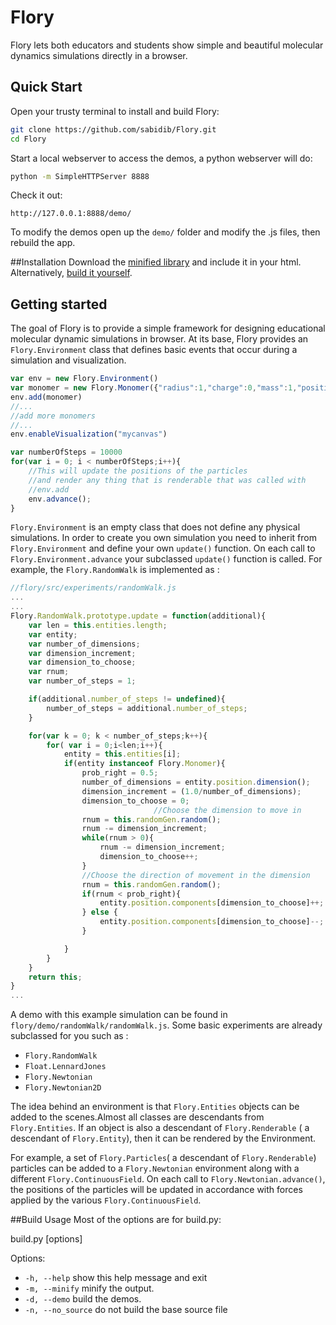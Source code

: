 Flory
====
Flory lets both educators and students show simple and beautiful molecular dynamics simulations directly in a browser.


Quick Start
------------
Open your trusty terminal to install and build Flory:
```sh
git clone https://github.com/sabidib/Flory.git
cd Flory
```
Start a local webserver to access the demos, a python webserver will do:
```sh
python -m SimpleHTTPServer 8888
```
Check it out:
```
http://127.0.0.1:8888/demo/
```
To modify the demos open up the `demo/` folder and modify the .js files, then rebuild the app.

##Installation
Download the [minified library](https://raw.githubusercontent.com/sabidib/Flory/master/build/flory.min.js) and include it in your html.
Alternatively, [build it yourself](https://github.com/sabidib/Flory/wiki/Build-Flory).

## Getting started
The goal of Flory is to provide a simple framework for designing educational molecular dynamic simulations in browser. At its base, Flory provides an `Flory.Environment` class that defines basic events that occur during a simulation and visualization. 

```Javascript
var env = new Flory.Environment()
var monomer = new Flory.Monomer({"radius":1,"charge":0,"mass":1,"position":[0,0,0],"name" : "atom"})
env.add(monomer)
//...
//add more monomers
//...
env.enableVisualization("mycanvas")

var numberOfSteps = 10000
for(var i = 0; i < numberOfSteps;i++){
    //This will update the positions of the particles
    //and render any thing that is renderable that was called with 
    //env.add
    env.advance();
}
```
`Flory.Environment` is an empty class that does not define any physical simulations. In order to create you own simulation you need to inherit from `Flory.Environment` and define your own `update()` function. On each call to `Flory.Environment.advance` your subclassed `update()` function is called.  For example, the `Flory.RandomWalk` is implemented as : 

``` Javascript
//flory/src/experiments/randomWalk.js
...
...
Flory.RandomWalk.prototype.update = function(additional){
	var len = this.entities.length;
	var entity;
	var number_of_dimensions;
	var dimension_increment;
	var dimension_to_choose;
	var rnum;
	var number_of_steps = 1;

	if(additional.number_of_steps != undefined){
		number_of_steps = additional.number_of_steps;
	}

	for(var k = 0; k < number_of_steps;k++){
		for( var i = 0;i<len;i++){
			entity = this.entities[i];
			if(entity instanceof Flory.Monomer){
				prob_right = 0.5;
				number_of_dimensions = entity.position.dimension();
				dimension_increment = (1.0/number_of_dimensions);
				dimension_to_choose = 0;
                                //Choose the dimension to move in
				rnum = this.randomGen.random();
				rnum -= dimension_increment;
				while(rnum > 0){
					rnum -= dimension_increment;
					dimension_to_choose++;
				}
				//Choose the direction of movement in the dimension
				rnum = this.randomGen.random();
				if(rnum < prob_right){
					entity.position.components[dimension_to_choose]++;
				} else {
					entity.position.components[dimension_to_choose]--;
				} 

			}
		}
	}
	return this;
}
...
```
A demo with this example simulation can be found in `flory/demo/randomWalk/randomWalk.js`. Some basic experiments are already subclassed for you such as : 

* `Flory.RandomWalk`
* `Float.LennardJones`
* `Flory.Newtonian`
* `Flory.Newtonian2D`

The idea behind an environment is that `Flory.Entities` objects can be added to the scenes.Almost all classes are descendants from `Flory.Entities`. If an object is also a descendant of `Flory.Renderable` ( a descendant of `Flory.Entity`), then it can be rendered by the Environment. 

For example, a set of `Flory.Particles`( a descendant of `Flory.Renderable`) particles can be added to a `Flory.Newtonian` environment along with a different `Flory.ContinuousField`. On each call to `Flory.Newtonian.advance()`, the positions of the particles will be updated in accordance with forces applied by the various `Flory.ContinuousField`.





##Build Usage
Most of the options are for build.py:

build.py [options]

Options:
 
 - `-h, --help`       show this help message and exit
 - `-m, --minify`     minify the output.
 - `-d, --demo`      build the demos.
 - `-n, --no_source`  do not build the base source file
